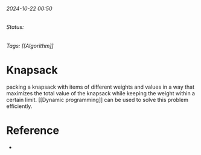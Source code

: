 
###### 2024-10-22 00:50
###### Status:
###### Tags: [[Algorithm]]

# Knapsack

packing a knapsack with items of different weights and values in a way that maximizes the total value of the knapsack while keeping the weight within a certain limit. [[Dynamic programming]] can be used to solve this problem efficiently.

# Reference
- 